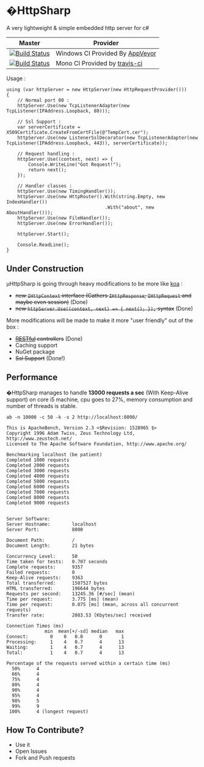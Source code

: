 # �HttpSharp

A very lightweight & simple embedded http server for c# 

Master | Provider
------ | --------
[![Build Status][AppVeyorImgMaster]][AppVeyorLinkMaster] | Windows CI Provided By [AppVeyor][]
[![Build Status][MonoImgMaster]][MonoLinkMaster] | Mono CI Provided by [travis-ci][] 

[MonoImgMaster]:https://travis-ci.org/shanielh/uHttpSharp.png?branch=master
[MonoLinkMaster]:https://travis-ci.org/shanielh/uHttpSharp
[AppVeyorLinkMaster]:https://ci.appveyor.com/project/uhttpsharp
[AppVeyorImgMaster]:https://ci.appveyor.com/api/projects/status?id=1schhjbpx7oomrx7

[travis-ci]:https://travis-ci.org/
[AppVeyor]:http://www.appveyor.com/

Usage : 

	using (var httpServer = new HttpServer(new HttpRequestProvider()))
	{
		// Normal port 80 :
		httpServer.Use(new TcpListenerAdapter(new TcpListener(IPAddress.Loopback, 80)));
        
		// Ssl Support :
		var serverCertificate = X509Certificate.CreateFromCertFile(@"TempCert.cer");
		httpServer.Use(new ListenerSslDecorator(new TcpListenerAdapter(new TcpListener(IPAddress.Loopback, 443)), serverCertificate));

		// Request handling : 
		httpServer.Use((context, next) => {
			Console.WriteLine("Got Request!");
			return next();
		});

		// Handler classes : 
		httpServer.Use(new TimingHandler());
		httpServer.Use(new HttpRouter().With(string.Empty, new IndexHandler())
										.With("about", new AboutHandler()));
		httpServer.Use(new FileHandler());
		httpServer.Use(new ErrorHandler());
		
		httpServer.Start();
		
		Console.ReadLine();
	}
	
## Under Construction

µHttpSharp is going through heavy modifications to be more like [koa](http://koajs.com) :  

* ~~new `IHttpContext` interface (Gathers `IHttpResponse`, `IHttpRequest` and maybe even session)~~ (Done)
* ~~new `httpServer.Use((context, next) => { next(); });` syntax~~ (Done)

More modifications will be made to make it more "user friendly" out of the box :

* ~~[RESTful](http://en.wikipedia.org/wiki/Representational_state_transfer) controllers~~ (Done)
* Caching support
* NuGet package
* ~~Ssl Support~~ (Done!)

## Performance

�HttpSharp manages to handle **13000 requests a sec** (With Keep-Alive support) on core i5 machine, cpu goes to 27%, memory consumption and number of threads is stable.

	ab -n 10000 -c 50 -k -s 2 http://localhost:8000/
	
	This is ApacheBench, Version 2.3 <$Revision: 1528965 $>
	Copyright 1996 Adam Twiss, Zeus Technology Ltd, http://www.zeustech.net/
	Licensed to The Apache Software Foundation, http://www.apache.org/

	Benchmarking localhost (be patient)
	Completed 1000 requests
	Completed 2000 requests
	Completed 3000 requests
	Completed 4000 requests
	Completed 5000 requests
	Completed 6000 requests
	Completed 7000 requests
	Completed 8000 requests
	Completed 9000 requests


	Server Software:
	Server Hostname:        localhost
	Server Port:            8000

	Document Path:          /
	Document Length:        21 bytes

	Concurrency Level:      50
	Time taken for tests:   0.707 seconds
	Complete requests:      9357
	Failed requests:        0
	Keep-Alive requests:    9363
	Total transferred:      1507527 bytes
	HTML transferred:       196644 bytes
	Requests per second:    13245.36 [#/sec] (mean)
	Time per request:       3.775 [ms] (mean)
	Time per request:       0.075 [ms] (mean, across all concurrent requests)
	Transfer rate:          2083.53 [Kbytes/sec] received

	Connection Times (ms)
				  min  mean[+/-sd] median   max
	Connect:        0    0   0.0      0       1
	Processing:     1    4   0.7      4      13
	Waiting:        1    4   0.7      4      13
	Total:          1    4   0.7      4      13

	Percentage of the requests served within a certain time (ms)
	  50%      4
	  66%      4
	  75%      4
	  80%      4
	  90%      4
	  95%      4
	  98%      5
	  99%      9
	 100%      4 (longest request)

## How To Contribute?

* Use it
* Open Issues
* Fork and Push requests



